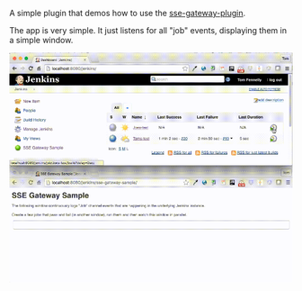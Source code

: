 A simple plugin that demos how to use the [sse-gateway-plugin](https://github.com/tfennelly/sse-gateway-plugin).

The app is very simple. It just listens for all "job" events, displaying them in a simple window.

![Video Clip](./img/sse-gateway-sample-plugin.gif)